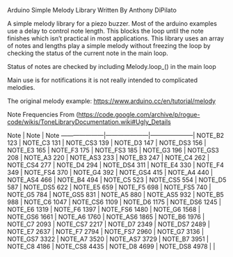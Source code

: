 Arduino Simple Melody Library 
Written By Anthony DiPilato

A simple melody library for a piezo buzzer.
Most of the arduino examples use a delay to control note length. This blocks the loop until the note finishes which isn’t practical in most applications. This library uses an array of notes and lengths play a simple melody without freezing the loop by checking the status of the current note in the main loop.

Status of notes are checked by including Melody.loop_() in the main loop

Main use is for notifications it is not really intended to complicated melodies.

The original melody example: https://www.arduino.cc/en/tutorial/melody

Note Frequencies 
From (https://code.google.com/archive/p/rogue-code/wikis/ToneLibraryDocumentation.wiki#Ugly_Details

Note | Note | Note 
———————|———————|———————|
NOTE_B2 123 	|	NOTE_C3 131 	|	NOTE_CS3 139  | 
NOTE_D3 147 	|	NOTE_DS3 156 	|	NOTE_E3 165   |
NOTE_F3 175	|	NOTE_FS3 185	|	NOTE_G3 196   |
NOTE_GS3 208 	|	NOTE_A3 220 	|	NOTE_AS3 233  |
NOTE_B3 247 	|	NOTE_C4 262 	|	NOTE_CS4 277  |
NOTE_D4 294	|	NOTE_DS4 311 	|	NOTE_E4 330   |
NOTE_F4 349 	|	NOTE_FS4 370 	|	NOTE_G4 392   |
NOTE_GS4 415 	|	NOTE_A4 440 	|	NOTE_AS4 466  |
NOTE_B4 494 	|	NOTE_C5 523 	|	NOTE_CS5 554  |
NOTE_D5 587 	|	NOTE_DS5 622 	|	NOTE_E5 659   |
NOTE_F5 698 	|	NOTE_FS5 740 	|	NOTE_G5 784   |
NOTE_GS5 831 	|	NOTE_A5 880 	|	NOTE_AS5 932  |
NOTE_B5 988 	|	NOTE_C6 1047	|	NOTE_CS6 1109 |
NOTE_D6 1175 	|	NOTE_DS6 1245 	|	NOTE_E6 1319  |
NOTE_F6 1397 	|	NOTE_FS6 1480 	|	NOTE_G6 1568  |
NOTE_GS6 1661 	|	NOTE_A6 1760	|	NOTE_AS6 1865 |
NOTE_B6 1976 	|	NOTE_C7 2093 	|	NOTE_CS7 2217 |
NOTE_D7 2349 	|	NOTE_DS7 2489 	|	NOTE_E7 2637  |
NOTE_F7 2794	|	NOTE_FS7 2960 	|	NOTE_G7 3136  |
NOTE_GS7 3322 	|	NOTE_A7 3520 	|	NOTE_AS7 3729 |
NOTE_B7 3951 	|	NOTE_C8 4186 	|	NOTE_CS8 4435 |
NOTE_D8 4699 	|	NOTE_DS8 4978 	| 		      |